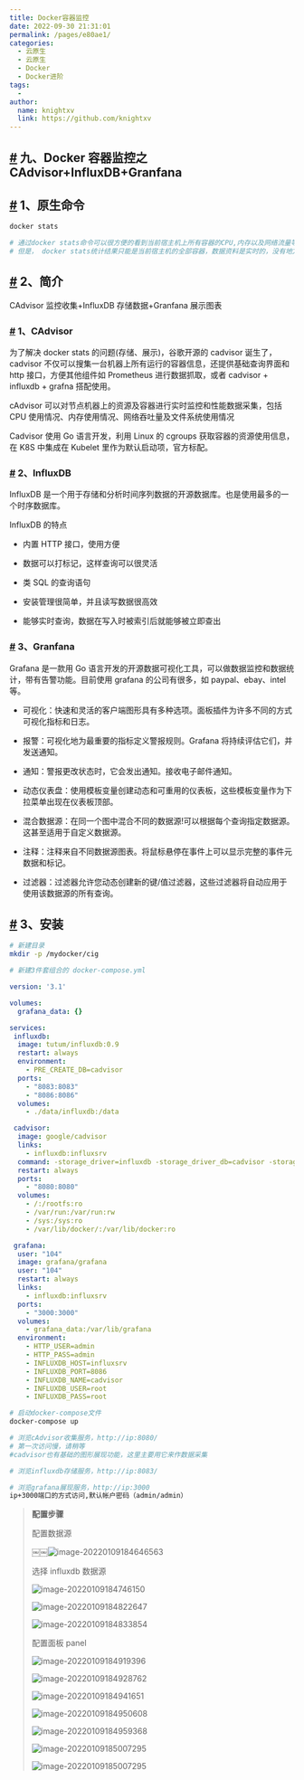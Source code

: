 ```yaml
---
title: Docker容器监控
date: 2022-09-30 21:31:01
permalink: /pages/e80ae1/
categories:
  - 云原生
  - 云原生
  - Docker
  - Docker进阶
tags:
  - 
author: 
  name: knightxv
  link: https://github.com/knightxv
---
```

## [#](#九、docker容器监控之cadvisor-influxdb-granfana) 九、Docker 容器监控之 CAdvisor+InfluxDB+Granfana

## [#](#_1、原生命令) 1、原生命令

```sh
docker stats

# 通过docker stats命令可以很方便的看到当前宿主机上所有容器的CPU,内存以及网络流量等数据， 一般小公司够用了。。。。
# 但是， docker stats统计结果只能是当前宿主机的全部容器，数据资料是实时的，没有地方存储、没有健康指标过线预警等功能
```

## [#](#_2、简介) 2、简介

CAdvisor 监控收集+InfluxDB 存储数据+Granfana 展示图表

### [#](#_1、cadvisor) 1、CAdvisor

为了解决 docker stats 的问题(存储、展示)，谷歌开源的 cadvisor 诞生了，cadvisor 不仅可以搜集一台机器上所有运行的容器信息，还提供基础查询界面和 http 接口，方便其他组件如 Prometheus 进行数据抓取，或者 cadvisor + influxdb + grafna 搭配使用。

cAdvisor 可以对节点机器上的资源及容器进行实时监控和性能数据采集，包括 CPU 使用情况、内存使用情况、网络吞吐量及文件系统使用情况

Cadvisor 使用 Go 语言开发，利用 Linux 的 cgroups 获取容器的资源使用信息，在 K8S 中集成在 Kubelet 里作为默认启动项，官方标配。

### [#](#_2、influxdb) 2、InfluxDB

InfluxDB 是一个用于存储和分析时间序列数据的开源数据库。也是使用最多的一个时序数据库。

InfluxDB 的特点

-   内置 HTTP 接口，使用方便

-   数据可以打标记，这样查询可以很灵活

-   类 SQL 的查询语句

-   安装管理很简单，并且读写数据很高效

-   能够实时查询，数据在写入时被索引后就能够被立即查出

### [#](#_3、granfana) 3、Granfana

Grafana 是一款用 Go 语言开发的开源数据可视化工具，可以做数据监控和数据统计，带有告警功能。目前使用 grafana 的公司有很多，如 paypal、ebay、intel 等。

-   可视化：快速和灵活的客户端图形具有多种选项。面板插件为许多不同的方式可视化指标和日志。

-   报警：可视化地为最重要的指标定义警报规则。Grafana 将持续评估它们，并发送通知。

-   通知：警报更改状态时，它会发出通知。接收电子邮件通知。

-   动态仪表盘：使用模板变量创建动态和可重用的仪表板，这些模板变量作为下拉菜单出现在仪表板顶部。

-   混合数据源：在同一个图中混合不同的数据源!可以根据每个查询指定数据源。这甚至适用于自定义数据源。

-   注释：注释来自不同数据源图表。将鼠标悬停在事件上可以显示完整的事件元数据和标记。

-   过滤器：过滤器允许您动态创建新的键/值过滤器，这些过滤器将自动应用于使用该数据源的所有查询。

## [#](#_3、安装) 3、安装

```sh
# 新建目录
mkdir -p /mydocker/cig

# 新建3件套组合的 docker-compose.yml
```

```yaml
version: '3.1'

volumes:
  grafana_data: {}

services:
 influxdb:
  image: tutum/influxdb:0.9
  restart: always
  environment:
    - PRE_CREATE_DB=cadvisor
  ports:
    - "8083:8083"
    - "8086:8086"
  volumes:
    - ./data/influxdb:/data

 cadvisor:
  image: google/cadvisor
  links:
    - influxdb:influxsrv
  command: -storage_driver=influxdb -storage_driver_db=cadvisor -storage_driver_host=influxsrv:8086
  restart: always
  ports:
    - "8080:8080"
  volumes:
    - /:/rootfs:ro
    - /var/run:/var/run:rw
    - /sys:/sys:ro
    - /var/lib/docker/:/var/lib/docker:ro

 grafana:
  user: "104"
  image: grafana/grafana
  user: "104"
  restart: always
  links:
    - influxdb:influxsrv
  ports:
    - "3000:3000"
  volumes:
    - grafana_data:/var/lib/grafana
  environment:
    - HTTP_USER=admin
    - HTTP_PASS=admin
    - INFLUXDB_HOST=influxsrv
    - INFLUXDB_PORT=8086
    - INFLUXDB_NAME=cadvisor
    - INFLUXDB_USER=root
    - INFLUXDB_PASS=root
```

```sh
# 启动docker-compose文件
docker-compose up
```

```sh
# 浏览cAdvisor收集服务，http://ip:8080/
# 第一次访问慢，请稍等
#cadvisor也有基础的图形展现功能，这里主要用它来作数据采集

# 浏览influxdb存储服务，http://ip:8083/

# 浏览grafana展现服务，http://ip:3000
ip+3000端口的方式访问,默认帐户密码（admin/admin）
```

> **配置步骤**
>
> 配置数据源
>
> ￼￼![image-20220109184646563](https://jsd.cdn.zzko.cn/gh/knightxv/image-hosting@master/20230116/9-1.4uafrxnl2so0.webp)
>
> 选择 influxdb 数据源
>
> ![image-20220109184746150](https://jsd.cdn.zzko.cn/gh/knightxv/image-hosting@master/20230116/9-2.1wvmvlv2740w.webp)
>
> ![image-20220109184822647](https://jsd.cdn.zzko.cn/gh/knightxv/image-hosting@master/20230116/9-3.2c3zc2od09og.webp)
>
> ![image-20220109184833854](https://jsd.cdn.zzko.cn/gh/knightxv/image-hosting@master/20230116/9-4.50vmyuvjpjk0.webp)
>
> 配置面板 panel
>
> ![image-20220109184919396](https://jsd.cdn.zzko.cn/gh/knightxv/image-hosting@master/20230116/9-5.5g4dlrfpr000.webp)
>
> ![image-20220109184928762](https://jsd.cdn.zzko.cn/gh/knightxv/image-hosting@master/20230116/9-6.5j285t9cz3s0.webp)
>
> ![image-20220109184941651](https://jsd.cdn.zzko.cn/gh/knightxv/image-hosting@master/20230116/9-7.5qqt8h42o180.webp)
>
> ![image-20220109184950608](https://jsd.cdn.zzko.cn/gh/knightxv/image-hosting@master/20230116/9-8.96k5y2gefjs.webp)
>
> ![image-20220109184959368](https://jsd.cdn.zzko.cn/gh/knightxv/image-hosting@master/20230116/9-9.4gv2tmzfbfg0.webp)
>
> ![image-20220109185007295](https://jsd.cdn.zzko.cn/gh/knightxv/image-hosting@master/20230116/9-10.2t5lxjfyag60.webp)
>
> ![image-20220109185007295](https://jsd.cdn.zzko.cn/gh/knightxv/image-hosting@master/20230116/4-11.5yrsxwz3sms0.webp)
